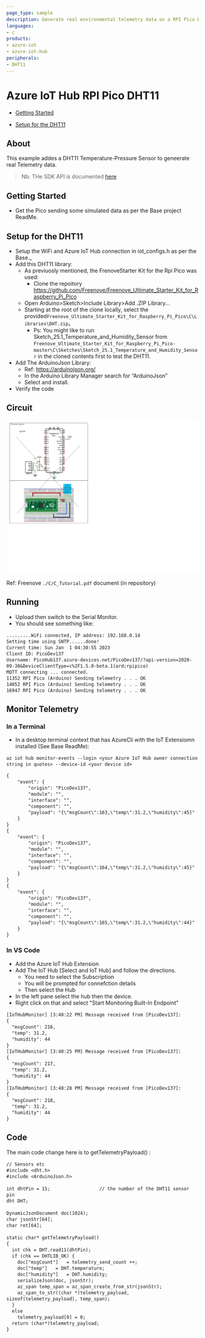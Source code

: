 ```yaml
---
page_type: sample
description: Generate real environmental telemetry data on a RPI Pico W as an Arduino device and send to an Azure IoT Hub.
languages:
- c
products:
- azure-iot
- azure-iot-hub
peripherals:
- DHT11
---
```



# Azure IoT Hub RPI Pico DHT11

-   [Getting Started](#Getting-Started)
    
-   [Setup for the DHT11](#Setup-for-the-DHT11)

## About

This example addes a DHT11 Temperature-Pressure Sensor to geneerate real Telemetry data.

> Nb: THe SDK API is documented [here](https://azuresdkdocs.blob.core.windows.net/$web/c/az_iot/1.1.0-beta.2/index.html)

## Getting Started

- Get the Pico sending some simulated data as per the Base project ReadMe.

## Setup for the DHT11
- Setup the WiFi and Azure IoT Hub connection in iot_configs.h as per the Base._ 
- Add this DHT11 library:
  - As previuosly mentioned, the FrenoveStarter Kit for the Rpi Pico was used:
    - Clone the repoitory https://github.com/Freenove/Freenove_Ultimate_Starter_Kit_for_Raspberry_Pi_Pico
  - Open Arduino>Sketch>Include Library>Add .ZIP Library...
  - Starting at the root of the clone locally, select the provided```Freenove_Ultimate_Starter_Kit_for_Raspberry_Pi_Pico\C\Libraries\DHT.zip```。
    - Ps: You might like to run Sketch_25.1_Temperature_and_Humidity_Sensor from ```Freenove_Ultimate_Starter_Kit_for_Raspberry_Pi_Pico-master\C\Sketches\Sketch_25.1_Temperature_and_Humidity_Sensor``` in the cloned contents first to test the DHT11.
- Add The ArduinoJson Library:
  - Ref: https://arduinojson.org/
  - In the Arduino Library Manager search for “ArduinoJson”
  - Select and install.
- Verify the code

## Circuit

![DHT11-Circuit](./DHT11-Circuit.png)


Ref: Freenove ```./C/C_Tutorial.pdf``` document (in repository) 

## Running
- Upload then switch to the Serial Monitor.
- You should see something like:
```
.........WiFi connected, IP address: 192.168.0.14
Setting time using SNTP......done!
Current time: Sun Jan  1 04:30:55 2023
Client ID: PicoDev137
Username: PicoHub137.azure-devices.net/PicoDev137/?api-version=2020-09-30&DeviceClientType=c%2F1.5.0-beta.1(ard;rpipico)
MQTT connecting ... connected.
11352 RPI Pico (Arduino) Sending telemetry . . . OK
14052 RPI Pico (Arduino) Sending telemetry . . . OK
16947 RPI Pico (Arduino) Sending telemetry . . . OK
```

## Monitor Telemetry

### In a Terminal
- In a desktop terminal context that has AzureCli with the IoT Extensiomn installed (See Base ReadMe):  
```
az iot hub monitor-events --login <your Azure IoT Hub owner connection string in quotes> --device-id <your device id>
```

```
{
    "event": {
        "origin": "PicoDev137",
        "module": "",
        "interface": "",
        "component": "",
        "payload": "{\"msgCount\":163,\"temp\":31.2,\"humidity\":45}"
    }
}
{
    "event": {
        "origin": "PicoDev137",
        "module": "",
        "interface": "",
        "component": "",
        "payload": "{\"msgCount\":164,\"temp\":31.2,\"humidity\":45}"
    }
}
{
    "event": {
        "origin": "PicoDev137",
        "module": "",
        "interface": "",
        "component": "",
        "payload": "{\"msgCount\":165,\"temp\":31.2,\"humidity\":44}"
    }
}
```

### In VS Code
- Add the Azure IoT Hub Extension
- Add The IoT Hub [Select and IoT Hub] and follow the directions.
  - You need to select the Subscription 
  - You will be prompted for connefction details
  - Then select the Hub
- In the left pane select the hub then the device.
- Right click on that and select "Start Monitoring Built-In Endpoint"

```
[IoTHubMonitor] [3:40:22 PM] Message received from [PicoDev137]:
{
  "msgCount": 216,
  "temp": 31.2,
  "humidity": 44
}
[IoTHubMonitor] [3:40:25 PM] Message received from [PicoDev137]:
{
  "msgCount": 217,
  "temp": 31.2,
  "humidity": 44
}
[IoTHubMonitor] [3:40:28 PM] Message received from [PicoDev137]:
{
  "msgCount": 218,
  "temp": 31.2,
  "humidity": 44
}
```

## Code

The main code change here is to getTelemetryPayload() :
```
// Sensors etc
#include <dht.h>
#include <ArduinoJson.h>

int dhtPin = 15;                  // the number of the DHT11 sensor pin
dht DHT;

DynamicJsonDocument doc(1024);
char jsonStr[64];
char ret[64];

static char* getTelemetryPayload()
{
  int chk = DHT.read11(dhtPin);
  if (chk == DHTLIB_OK) {
    doc["msgCount"]   = telemetry_send_count ++;
    doc["temp"]   = DHT.temperature;
    doc["humidity"]   = DHT.humidity;
    serializeJson(doc, jsonStr);
    az_span temp_span = az_span_create_from_str(jsonStr);
    az_span_to_str((char *)telemetry_payload, sizeof(telemetry_payload), temp_span);
  }
  else
    telemetry_payload[0] = 0;
  return (char*)telemetry_payload;
}
```
